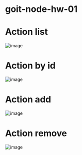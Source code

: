 # goit-node-hw-01

# Action list
![image](https://github.com/NazarSak/goit-node-hw-01/assets/112251832/c19e99a2-e577-4306-a379-efc5acaa9a50)

# Action by id 
![image](https://github.com/NazarSak/goit-node-hw-01/assets/112251832/50f747a8-8fbd-4b30-bf8f-1e772e9f6124)

# Action add
![image](https://github.com/NazarSak/goit-node-hw-01/assets/112251832/8b05d915-4236-4d18-b0f7-e7f202ce9792)

# Action remove
![image](https://github.com/NazarSak/goit-node-hw-01/assets/112251832/3cd43bb2-16ba-4c3b-9d7a-d33f5c039799)
